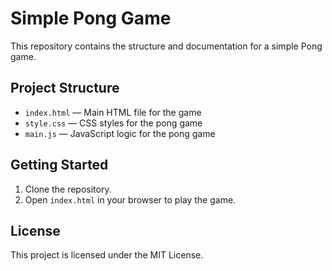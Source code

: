 # Simple Pong Game

This repository contains the structure and documentation for a simple Pong game.

## Project Structure

- `index.html` — Main HTML file for the game
- `style.css` — CSS styles for the pong game
- `main.js` — JavaScript logic for the pong game

## Getting Started

1. Clone the repository.
2. Open `index.html` in your browser to play the game.

## License

This project is licensed under the MIT License.
